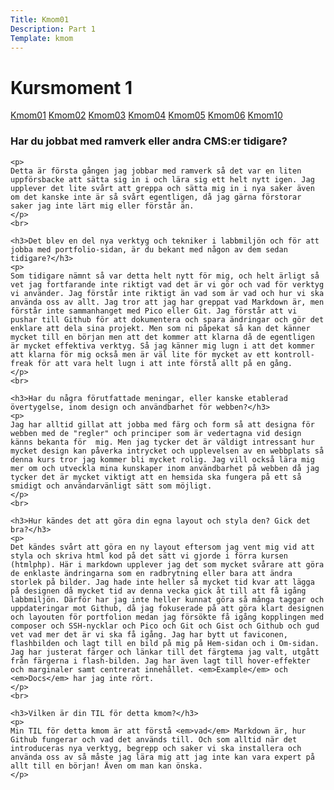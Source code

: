 ```yaml
---
Title: Kmom01
Description: Part 1
Template: kmom
---
```


Kursmoment 1
==================
<div class="sidebar">
    <a href="kmom01">Kmom01</a>
    <a href="kmom02">Kmom02</a>
    <a href="kmom03">Kmom03</a>
    <a href="kmom04">Kmom04</a>
    <a href="kmom05">Kmom05</a>
    <a href="kmom06">Kmom06</a>
    <a href="kmom10">Kmom10</a>
</div>

<div class="report-text">
    <h3>Har du jobbat med ramverk eller andra CMS:er tidigare?</h3>

    <p>
    Detta är första gången jag jobbar med ramverk så det var en liten uppförsbacke att sätta sig in i och lära sig ett helt nytt igen. Jag upplever det lite svårt att greppa och sätta mig in i nya saker även om det kanske inte är så svårt egentligen, då jag gärna förstorar saker jag inte lärt mig eller förstår än.
    </p>
    <br>

    <h3>Det blev en del nya verktyg och tekniker i labbmiljön och för att jobba med portfolio-sidan, är du bekant med någon av dem sedan tidigare?</h3>
    <p>
    Som tidigare nämnt så var detta helt nytt för mig, och helt ärligt så vet jag fortfarande inte riktigt vad det är vi gör och vad för verktyg vi använder. Jag förstår inte riktigt än vad som är vad och hur vi ska använda oss av allt. Jag tror att jag har greppat vad Markdown är, men förstår inte sammanhanget med Pico eller Git. Jag förstår att vi pushar till Github för att dokumentera och spara ändringar och gör det enklare att dela sina projekt. Men som ni påpekat så kan det känner mycket till en början men att det kommer att klarna då de egentligen är mycket effektiva verktyg. Så jag känner mig lugn i att det kommer att klarna för mig också men är väl lite för mycket av ett kontroll-freak för att vara helt lugn i att inte förstå allt på en gång.  
    </p>
    <br>

    <h3>Har du några förutfattade meningar, eller kanske etablerad övertygelse, inom design och användbarhet för webben?</h3>
    <p>
    Jag har alltid gillat att jobba med färg och form så att designa för webben med de "regler" och principer som är vedertagna vid design känns bekanta för  mig. Men jag tycker det är väldigt intressant hur mycket design kan påverka intrycket och upplevelsen av en webbplats så denna kurs tror jag kommer bli mycket rolig. Jag vill också lära mig mer om och utveckla mina kunskaper inom användbarhet på webben då jag tycker det är mycket viktigt att en hemsida ska fungera på ett så smidigt och användarvänligt sätt som möjligt.
    </p>
    <br>

    <h3>Hur kändes det att göra din egna layout och styla den? Gick det bra?</h3>
    <p>
    Det kändes svårt att göra en ny layout eftersom jag vent mig vid att styla och skriva html kod på det sätt vi gjorde i förra kursen (htmlphp). Här i markdown upplever jag det som mycket svårare att göra de enklaste ändringarna som en radbrytning eller bara att ändra storlek på bilder. Jag hade inte heller så mycket tid kvar att lägga på designen då mycket tid av denna vecka gick åt till att få igång labbmiljön. Därför har jag inte heller kunnat göra så många taggar och uppdateringar mot Github, då jag fokuserade på att göra klart designen och layouten för portfolion medan jag försökte få igång kopplingen med composer och SSH-nycklar och Pico och Git och Gist och Github och gud vet vad mer det är vi ska få igång. Jag har bytt ut faviconen, flashbilden och lagt till en bild på mig på Hem-sidan och i Om-sidan. Jag har justerat färger och länkar till det färgtema jag valt, utgått från färgerna i flash-bilden. Jag har även lagt till hover-effekter och marginaler samt centrerat innehållet. <em>Example</em> och <em>Docs</em> har jag inte rört.
    </p>
    <br>

    <h3>Vilken är din TIL för detta kmom?</h3>
    <p>
    Min TIL för detta kmom är att förstå <em>vad</em> Markdown är, hur Github fungerar och vad det används till. Och som alltid när det introduceras nya verktyg, begrepp och saker vi ska installera och använda oss av så måste jag lära mig att jag inte kan vara expert på allt till en början! Även om man kan önska.
    </p>
</div
